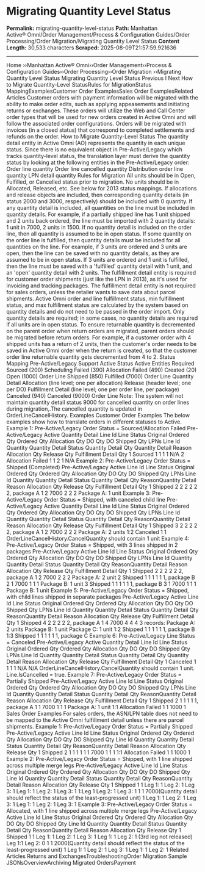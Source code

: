 # Migrating Quantity Level Status 

**Permalink:** migrating-quantity-level-status
**Path:** Manhattan Active® Omni/Order Management/Process & Configuration Guides/Order Processing/Order Migration/Migrating Quantity Level Status 
**Content Length:** 30,533 characters
**Scraped:** 2025-08-09T21:57:59.921636

---

Home ››Manhattan Active® Omni››Order Management››Process & Configuration Guides››Order Processing››Order Migration ››Migrating Quantity Level Status Migrating Quantity Level Status Previous I Next How to Migrate Quantity-Level StatusRules for MigrationStatus MappingExamplesCustomer Order ExamplesSales Order ExamplesRelated Articles Customer orders with payment information will be migrated with the ability to make order edits, such as applying appeasements and initiating returns or exchanges. These orders will utilize the Web and Call Center order types that will be used for new orders created in Active Omni and will follow the associated order configurations. Orders will be migrated with invoices (in a closed status) that correspond to completed settlements and refunds on the order. How to Migrate Quantity-Level Status The quantity detail entity in Active Omni (AO) represents the quantity in each unique status. Since there is no equivalent object in Pre-Active/Legacy which tracks quantity-level status, the translation layer must derive the quantity status by looking at the following entities in the Pre-Active/Legacy order: Order line quantity Order line cancelled quantity Distribution order line quantity LPN detail quantity Rules for Migration All units should be in Open, Fulfilled, or Cancelled status prior to migration. No units should be in Allocated, Released, etc. See below for 2013 status mappings. If allocations and release objects are included, then corresponding quantity details (in status 2000 and 3000, respectively) should be included with 0 quantity. If any quantity detail is included, all quantities on the line must be included in quantity details. For example, if a partially shipped line has 1 unit shipped and 2 units back ordered, the line must be imported with 2 quantity details: 1 unit in 7000, 2 units in 1500. If no quantity detail is included on the order line, then all quantity is assumed to be in open status. If some quantity on the order line is fulfilled, then quantity details must be included for all quantities on the line. For example, if 3 units are ordered and 3 units are open, then the line can be saved with no quantity details, as they are assumed to be in open status. If 3 units are ordered and 1 unit is fulfilled, then the line must be saved with a 'fulfilled' quantity detail with 1 unit, and an 'open' quantity detail with 2 units. The fulfillment detail entity is required for customer order shipments (just like the LPN in 2013), as it's used for invoicing and tracking packages. The fulfillment detail entity is not required for sales orders, unless the retailer wants to save data about parcel shipments. Active Omni order and line fulfillment status, min fulfillment status, and max fulfillment status are calculated by the system based on quantity details and do not need to be passed in the order import. Only quantity details are required; in some cases, no quantity details are required if all units are in open status. To ensure returnable quantity is decremented on the parent order when return orders are migrated, parent orders should be migrated before return orders. For example, if a customer order with 4 shipped units has a return of 2 units, then the customer's order needs to be saved in Active Omni order when the return is created, so that the customer order line returnable quantity gets decremented from 4 to 2. Status Mapping Pre-Active/Legacy Support Active Status Active Entities Required Sourced (200) Scheduling Failed (390) Allocation Failed (490) Created (20) Open (1000) Order Line Shipped (850) Fulfilled (7000) Order Line Quantity Detail Allocation (line level; one per allocation) Release (header level; one per DO) Fulfillment Detail (line level; one per order line, per package) Canceled (940) Canceled (9000) Order Line Note: The system will not maintain quantity detail status 9000 for cancelled quantity on order lines during migration,.The cancelled quantity is updated in OrderLineCancelHistory. Examples Customer Order Examples The below examples show how to translate orders in different statuses to Active. Example 1: Pre-Active/Legacy Order Status = Sourced/Allocation Failed Pre-Active/Legacy Active Quantity Detail Line Id Line Status Original Ordered Qty Ordered Qty Allocation Qty DO Qty DO Shipped Qty LPNs Line Id Quantity Quantity Detail Status Quantity Detail Qty Quantity Detail Reason Allocation Qty Release Qty Fulfillment Detail Qty 1 Sourced 1 1 1 1 N/A 2 Allocation Failed 1 1 2 1 N/A Example 2: Pre-Active/Legacy Order Status = Shipped (Completed) Pre-Active/Legacy Active Line Id Line Status Original Ordered Qty Ordered Qty Allocation Qty DO Qty DO Shipped Qty LPNs Line Id Quantity Quantity Detail Status Quantity Detail Qty ReasonQuantity Detail Reason Allocation Qty Release Qty Fulfillment Detail Qty 1 Shipped 2 2 2 2 2 2, package A 1 2 7000 2 2 2 Package A: 1 unit Example 3: Pre-Active/Legacy Order Status = Shipped, with canceled child line Pre-Active/Legacy Active Quantity Detail Line Id Line Status Original Ordered Qty Ordered Qty Allocation Qty DO Qty DO Shipped Qty LPNs Line Id Quantity Quantity Detail Status Quantity Detail Qty ReasonQuantity Detail Reason Allocation Qty Release Qty Fulfillment Detail Qty 1 Shipped 3 2 2 2 2 2, package A 1 2 7000 2 2 2 Package A: 2 units 1:2 Canceled 1 1 OrderLineCancelHistory.CancelQuantity should contain 1 unit Example 4: Pre-Active/Legacy Order Status = Shipped, with 3 lines shipped in 2 packages Pre-Active/Legacy Active Line Id Line Status Original Ordered Qty Ordered Qty Allocation Qty DO Qty DO Shipped Qty LPNs Line Id Quantity Quantity Detail Status Quantity Detail Qty ReasonQuantity Detail Reason Allocation Qty Release Qty Fulfillment Detail Qty 1 Shipped 2 2 2 2 2 2, package A 1 2 7000 2 2 2 Package A: 2 unit 2 Shipped 1 1 1 1 1 1, package B 2 1 7000 1 1 1 Package B: 1 unit 3 Shipped 1 1 1 1 1 1, package B 3 1 7000 1 1 1 Package B: 1 unit Example 5: Pre-Active/Legacy Order Status = Shipped, with child lines shipped in separate packages Pre-Active/Legacy Active Line Id Line Status Original Ordered Qty Ordered Qty Allocation Qty DO Qty DO Shipped Qty LPNs Line Id Quantity Quantity Detail Status Quantity Detail Qty ReasonQuantity Detail Reason Allocation Qty Release Qty Fulfillment Detail Qty 1 Shipped 4 2 2 2 2 2, package A 1 4 7000 4 4 4 3 records: Package A: 2 units Package B: 1 unit Package C: 1 unit 1:2 Shipped 1 1 1 1 1 1, package B 1:3 Shipped 1 1 1 1 1 1, package C Example 6: Pre-Active/Legacy Line Status = Canceled Pre-Active/Legacy Active Quantity Detail Line Id Line Status Original Ordered Qty Ordered Qty Allocation Qty DO Qty DO Shipped Qty LPNs Line Id Quantity Quantity Detail Status Quantity Detail Qty Quantity Detail Reason Allocation Qty Release Qty Fulfillment Detail Qty 1 Canceled 1 1 1 1 N/A N/A OrderLineCancelHistory.CancelQuantity should contain 1 unit. Line.IsCancelled = true. Example 7: Pre-Active/Legacy Order Status = Partially Shipped Pre-Active/Legacy Active Line Id Line Status Original Ordered Qty Ordered Qty Allocation Qty DO Qty DO Shipped Qty LPNs Line Id Quantity Quantity Detail Status Quantity Detail Qty ReasonQuantity Detail Reason Allocation Qty Release Qty Fulfillment Detail Qty 1 Shipped 2 1 1 1 1 1, package A 1 1 7000 1 1 1 Package A: 1 unit 1:1 Allocation Failed 1 1 1000 1 Sales Order Examples For sales orders, the ASN/LPN table does not need to be mapped to the Active Omni fulfillment detail unless there are parcel shipments. Example 1: Pre-Active/Legacy Order Status = Partially Shipped Pre-Active/Legacy Active Line Id Line Status Original Ordered Qty Ordered Qty Allocation Qty DO Qty DO Shipped Qty Line Id Quantity Quantity Detail Status Quantity Detail Qty ReasonQuantity Detail Reason Allocation Qty Release Qty 1 Shipped 2 1 1 1 1 1 1 7000 1 1 1 1:1 Allocation Failed 1 1 1000 1 Example 2: Pre-Active/Legacy Order Status = Shipped, with 1 line shipped across multiple merge legs Pre-Active/Legacy Active Line Id Line Status Original Ordered Qty Ordered Qty Allocation Qty DO Qty DO Shipped Qty Line Id Quantity Quantity Detail Status Quantity Detail Qty ReasonQuantity Detail Reason Allocation Qty Release Qty 1 Shipped 1 1 Leg 1: 1 Leg 2: 1 Leg 3: 1 Leg 1: 1 Leg 2: 1 Leg 3: 1 1:Leg 1 Leg 2: 1 Leg 3: 1 1 1 7000(Quantity detail should reflect the status of the least-progressed unit) 1 Leg 1: 1 Leg 2: 1 Leg 3: 1 Leg 1: 1 Leg 2: 1 Leg 3: 1 Example 3: Pre-Active/Legacy Order Status = Allocated, with 1 line shipped across multiple merge legs Pre-Active/Legacy Active Line Id Line Status Original Ordered Qty Ordered Qty Allocation Qty DO Qty DO Shipped Qty Line Id Quantity Quantity Detail Status Quantity Detail Qty ReasonQuantity Detail Reason Allocation Qty Release Qty 1 Shipped 1 1 Leg 1: 1 Leg 2: 1 Leg 3: 1 Leg 1: 1 Leg 2: 1 (3rd leg not released) Leg 1:1 Leg 2: 0 1 1 2000(Quantity detail should reflect the status of the least-progressed unit) 1 Leg 1: 1 Leg 2: 1 Leg 3: 1 Leg 1: 1 Leg 2: 1 Related Articles Returns and ExchangesTroubleshootingOrder Migration Sample JSONsOverviewArchiving Migrated OrdersPayment
